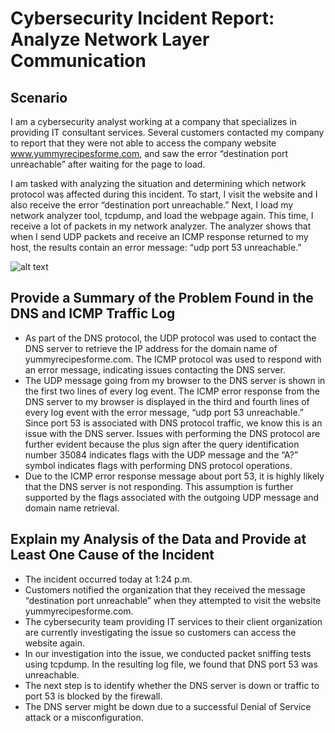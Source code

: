 # Cybersecurity Incident Report: Analyze Network Layer Communication

## Scenario

I am a cybersecurity analyst working at a company that specializes in providing IT consultant services. Several customers contacted my company to report that they were not able to access the company website www.yummyrecipesforme.com, and saw the error “destination port unreachable” after waiting for the page to load. 

I am tasked with analyzing the situation and determining which network protocol was affected during this incident. To start, I visit the website and I also receive the error “destination port unreachable.” Next, I load my network analyzer tool, tcpdump, and load the webpage again. This time, I receive a lot of packets in my network analyzer. The analyzer shows that when I send UDP packets and receive an ICMP response returned to my host, the results contain an error message: “udp port 53 unreachable.” 


![alt text](https://d3c33hcgiwev3.cloudfront.net/imageAssetProxy.v1/LKXsnNIhT0e1mAz5AEvxog_d363c94e0a4f4a8b90b0be403f6ee1f1_mMBaLWLyXG2omYBcSdjuR8y5_S59zow1ZEPYdjNyJzA1B0r55nI9KmDosI8QHXcEwE51NxM3N5gNtMgSOyVDHyJVLZvZA7_jJtkzUKfxuqFUJPHs57vVVES-LbG5teR8eir4idaqsxFaYJhhVJZn-a_S-txb7zQNIZq07XESgSkqDHuzfvALfYk3lipGVBY?expiry=1733184000000&hmac=cojC1EWx7m4iDVyCdj1tzS21-U00QSi0qX936XiSMmQ)

## Provide a Summary of the Problem Found in the DNS and ICMP Traffic Log

* As part of the DNS protocol, the UDP protocol was used to contact the DNS server to retrieve the IP address for the domain name of yummyrecipesforme.com. The ICMP protocol was used to respond with an error message, indicating issues contacting the DNS server. 
* The UDP message going from my browser to the DNS server is shown in the first two lines of every log event. The ICMP error response from the DNS server to my browser is displayed in the third and fourth lines of every log event with the error message, “udp port 53 unreachable.” Since port 53 is associated with DNS protocol traffic, we know this is an issue with the DNS server. Issues with performing the DNS protocol are further evident because the plus sign after the query identification number 35084 indicates flags with the UDP message and the “A?” symbol indicates flags with performing DNS protocol operations.
* Due to the ICMP error response message about port 53, it is highly likely that the DNS server is not responding. This assumption is further supported by the flags associated with the outgoing UDP message and domain name retrieval.

## Explain my Analysis of the Data and Provide at Least One Cause of the Incident

* The incident occurred today at 1:24 p.m. 
* Customers notified the organization that they received the message “destination port unreachable” when they attempted to visit the website yummyrecipesforme.com.
* The cybersecurity team providing IT services to their client organization are currently investigating the issue so customers can access the website again.
* In our investigation into the issue, we conducted packet sniffing tests using tcpdump. In the resulting log file, we found that DNS port 53 was unreachable.
* The next step is to identify whether the DNS server is down or traffic to port 53 is blocked by the firewall.
* The DNS server might be down due to a successful Denial of Service attack or a misconfiguration. 

